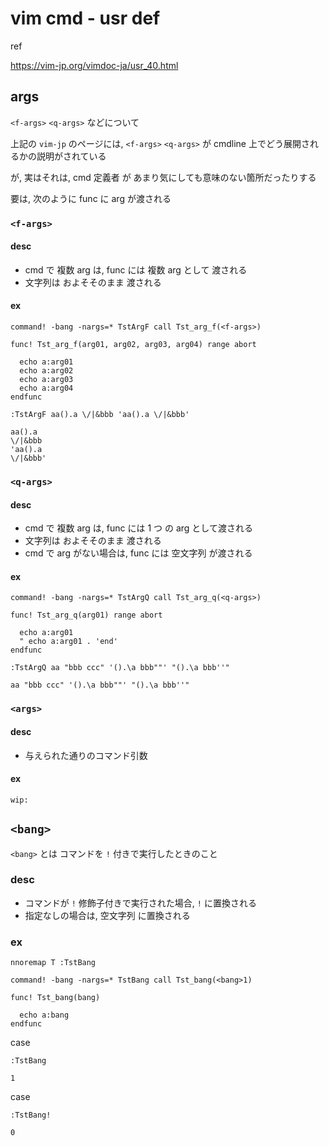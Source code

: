 
# vim cmd  -  usr def

ref

https://vim-jp.org/vimdoc-ja/usr_40.html


## args

`<f-args>` `<q-args>` などについて

上記の `vim-jp` のページには, `<f-args>` `<q-args>` が cmdline 上でどう展開されるかの説明がされている

が, 実はそれは, cmd 定義者 が あまり気にしても意味のない箇所だったりする

要は, 次のように func に arg が渡される


### `<f-args>`

#### desc

- cmd で 複数 arg は, func には 複数 arg として 渡される
- 文字列は およそそのまま 渡される

#### ex

```
command! -bang -nargs=* TstArgF call Tst_arg_f(<f-args>)

func! Tst_arg_f(arg01, arg02, arg03, arg04) range abort

  echo a:arg01
  echo a:arg02
  echo a:arg03
  echo a:arg04
endfunc
```

```
:TstArgF aa().a \/|&bbb 'aa().a \/|&bbb'
```

```
aa().a
\/|&bbb
'aa().a
\/|&bbb'
```


### `<q-args>`

#### desc

- cmd で 複数 arg は, func には 1 つ の arg として渡される
- 文字列は およそそのまま 渡される
- cmd で arg がない場合は, func には 空文字列 が渡される

#### ex

```
command! -bang -nargs=* TstArgQ call Tst_arg_q(<q-args>)

func! Tst_arg_q(arg01) range abort

  echo a:arg01
  " echo a:arg01 . 'end'
endfunc
```

```
:TstArgQ aa "bbb ccc" '().\a bbb""' "().\a bbb''"
```

```
aa "bbb ccc" '().\a bbb""' "().\a bbb''"
```


### `<args>`

#### desc

- 与えられた通りのコマンド引数

#### ex

```
wip:
```


## `<bang>`

`<bang>` とは コマンドを `!` 付きで実行したときのこと

### desc

- コマンドが `!` 修飾子付きで実行された場合, `!` に置換される
- 指定なしの場合は, 空文字列 に置換される

### ex

```
nnoremap T :TstBang

command! -bang -nargs=* TstBang call Tst_bang(<bang>1)

func! Tst_bang(bang)

  echo a:bang
endfunc
```

case

```
:TstBang
```

```
1
```

case


```
:TstBang!
```

```
0
```



